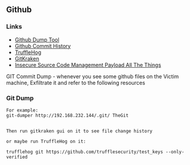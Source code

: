 ## Github

### Links
- [Github Dump Tool](https://github.com/arthaud/git-dumper)
- [Github Commit History](https://www.howtogeek.com/devops/how-to-view-commit-history-with-git-log/)
- [TruffleHog](https://github.com/trufflesecurity/trufflehog)
- [GitKraken](https://www.gitkraken.com/download)
- [Insecure Source Code Management Payload All The Things](https://swisskyrepo.github.io/PayloadsAllTheThings/Insecure%20Source%20Code%20Management/#gogitdumper)

GIT Commit Dump - whenever you see some github files on the Victim machine, Exfiltrate it and refer to the following resources


### Git Dump

```
For example:
git-dumper http://192.168.232.144/.git/ TheGit


Then run gitkraken gui on it to see file change history

or maybe run TruffleHog on it:

trufflehog git https://github.com/trufflesecurity/test_keys --only-verified



```